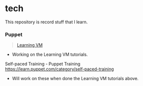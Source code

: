# tech
This repository is record stuff that I learn.

### Puppet
> [Learning VM](https://learn.puppet.com/)

- Working on the Learning VM tutorials.

Self-paced Training - Puppet Training
https://learn.puppet.com/category/self-paced-training

- Will work on these when done the Learning VM tutorials above.
